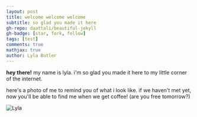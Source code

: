 ```yaml
---
layout: post
title: welcome welcome welcome
subtitle: so glad you made it here
gh-repo: daattali/beautiful-jekyll
gh-badge: [star, fork, follow]
tags: [test]
comments: true
mathjax: true
author: Lyla Butler
---
```


**hey there!**
my name is lyla. i'm so glad you made it here to my little corner of the internet.

here's a photo of me to remind you of what i look like. if we haven't met yet, now you'll be able to find me when we get coffee! (are you free tomorrow?)

![Lyla](https://github.com/lylafbutler/lylafbutler.github.io/blob/115a2ffa12b3b2caefdf49fdb257d0f17bc2fa07/assets/img/lylaphoto.jpeg)



